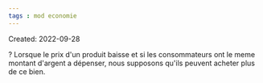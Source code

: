 ```yaml
---
tags : mod economie
---
```

Created: 2022-09-28


?
Lorsque le prix d'un produit baisse et si les consommateurs ont le meme montant d'argent a dépenser, nous supposons qu'ils peuvent acheter plus de ce bien.
<!--SR:!2023-01-17,1,230-->